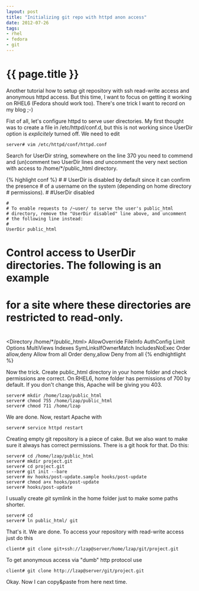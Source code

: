 ```yaml
---
layout: post
title: "Initializing git repo with httpd anon access"
date: 2012-07-26
tags:
- rhel
- fedora
- git
---
```

{{ page.title }}
================

Another tutorial how to setup git repository with ssh read-write access and
anonymous httpd access. But this time, I want to focus on getting it working
on RHEL6 (Fedora should work too). There's one trick I want to record on my
blog ;-)

Fist of all, let's configure httpd to serve user directories. My first thought
was to create a file in /etc/httpd/conf.d, but this is not working since
UserDir option is *explicitely* turned off. We need to edit

    server# vim /etc/httpd/conf/httpd.conf

Search for UserDir string, somewhere on the line 370 you need to commend and
(un)comment two UserDir lines *and* uncomment the very next section with
access to /home/\*/public_html directory.

{% highlight conf %}
<IfModule mod_userdir.c>
    #
    # UserDir is disabled by default since it can confirm the presence
    # of a username on the system (depending on home directory
    # permissions).
    #
    #UserDir disabled

    #
    # To enable requests to /~user/ to serve the user's public_html
    # directory, remove the "UserDir disabled" line above, and uncomment
    # the following line instead:
    # 
    UserDir public_html
</IfModule>

#
# Control access to UserDir directories.  The following is an example
# for a site where these directories are restricted to read-only.
#
<Directory /home/*/public_html>
    AllowOverride FileInfo AuthConfig Limit
    Options MultiViews Indexes SymLinksIfOwnerMatch IncludesNoExec
    <Limit GET POST OPTIONS>
        Order allow,deny
        Allow from all
    </Limit>
    <LimitExcept GET POST OPTIONS>
        Order deny,allow
        Deny from all
    </LimitExcept>
</Directory>
{% endhightlight %}

Now the trick. Create public_html directory in your home folder and check
permissions are correct. On RHEL6, home folder has permissions of 700 by
default. If you don't change this, Apache will be giving you 403.

    server# mkdir /home/lzap/public_html
    server# chmod 755 /home/lzap/public_html
    server# chmod 711 /home/lzap

We are done. Now, restart Apache with

    server# service httpd restart

Creating empty git repository is a piece of cake. But we also want to make
sure it always has correct permissions. There is a git hook for that. Do this:

    server# cd /home/lzap/public_html
    server# mkdir project.git
    server# cd project.git
    server# git init --bare
    server# mv hooks/post-update.sample hooks/post-update
    server# chmod a+x hooks/post-update
    server# hooks/post-update

I usually create *git* symlink in the home folder just to make some paths
shorter.

    server# cd
    server# ln public_html/ git

That's it. We are done. To access your repository with read-write access just
do this

    client# git clone git+ssh://lzap@server/home/lzap/git/project.git

To get anonymous access via "dumb" http protocol use

    client# git clone http://lzap@server/git/project.git

Okay. Now I can copy&paste from here next time.
